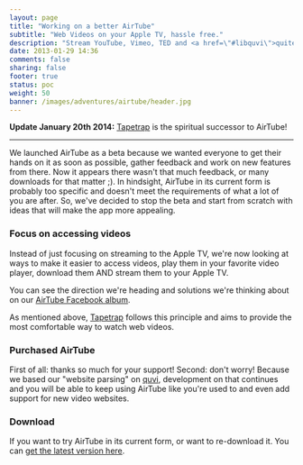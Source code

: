 ```yaml
---
layout: page
title: "Working on a better AirTube"
subtitle: "Web Videos on your Apple TV, hassle free."
description: "Stream YouTube, Vimeo, TED and <a href=\"#libquvi\">quite a few other Web Videos</a> to your Apple TV. Straight from your Mac's browser; no iPad, iPhone or Jailbreak required."
date: 2013-01-29 14:36
comments: false
sharing: false
footer: true
status: poc
weight: 50
banner: /images/adventures/airtube/header.jpg
---
```


**Update January 20th 2014:** [Tapetrap](/tapetrap) is the spiritual successor to AirTube!

<hr>

We launched AirTube as a beta because we wanted everyone to get their hands on it as soon as possible, gather feedback and work on new features from there. Now it appears there wasn't that much feedback, or many downloads for that matter ;). In hindsight, AirTube in its current form is probably too specific and doesn't meet the requirements of what a lot of you are after. So, we've decided to stop the beta and start from scratch with ideas that will make the app more appealing.

### Focus on accessing videos

Instead of just focusing on streaming to the Apple TV, we're now looking at ways to make it easier to access videos, play them in your favorite video player, download them AND stream them to your Apple TV.

You can see the direction we're heading and solutions we're thinking about on our [AirTube Facebook album](https://www.facebook.com/media/set/?set=a.516156431755767.1073741825.258360977535315&type=3).

As mentioned above, [Tapetrap](/tapetrap) follows this principle and aims to provide the most comfortable way to watch web videos.

### Purchased AirTube

First of all: thanks so much for your support! Second: don't worry! Because we based our "website parsing" on [quvi](http://quvi.sourceforge.net/), development on that continues and you will be able to keep using AirTube like you're used to and even add support for new video websites.

### Download

If you want to try AirTube in its current form, or want to re-download it. You can [get the latest version here](/airtube/download).
